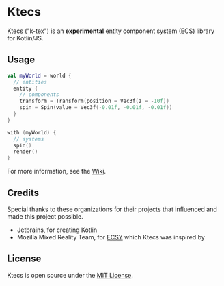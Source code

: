 # Ktecs

Ktecs ("k-tex") is an **experimental** entity component system (ECS) library for Kotlin/JS.

## Usage

```kotlin
val myWorld = world {
  // entities
  entity {
    // components
    transform = Transform(position = Vec3f(z = -10f))
    spin = Spin(value = Vec3f(-0.01f, -0.01f, -0.01f))
  }
}

with (myWorld) {
  // systems
  spin()
  render()
}
```

For more information, see the [Wiki](https://github.com/tschie/ktecs/wiki).

## Credits

Special thanks to these organizations for their projects that influenced and made this project possible. 

- Jetbrains, for creating Kotlin
- Mozilla Mixed Reality Team, for [ECSY](https://ecsy.io/) which Ktecs was inspired by

## License

Ktecs is open source under the [MIT License](LICENSE).
